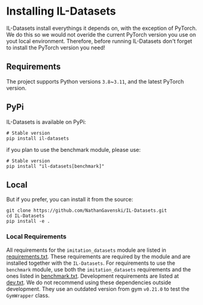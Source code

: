 # Installing IL-Datasets

IL-Datasets install everythings it depends on, with the exception of PyTorch.
We do this so we would not overide the current PyTorch version you use on yout local environment.
Therefore, before running IL-Datasets don't forget to install the PyTorch version you need!

## Requirements
The project supports Python versions `3.8`~`3.11`, and the latest PyTorch version.


## PyPi

IL-Datasets is available on PyPi:

```{bash}
# Stable version
pip install il-datasets
```

if you plan to use the benchmark module, please use:
```{bash}
# Stable version
pip install "il-datasets[benchmark]"
```

## Local

But if you prefer, you can install it from the source:
```{bash}
git clone https://github.com/NathanGavenski/IL-Datasets.git
cd IL-Datasets
pip install -e .
```

### Local Requirements

All requirements for the `imitation_datasets` module are listed in [requirements.txt](https://github.com/NathanGavenski/IL-Datasets/blob/main/requirements/requirements.txt).
These requirements are required by the module and are installed together with the `IL-Datasets`.
For requirements to use the `benchmark` module, use both the `imitation_datasets` requirements and the ones listed in [benchmark.txt](https://github.com/NathanGavenski/IL-Datasets/blob/main/requirements/benchmark.txt).
Development requirements are listed at [dev.txt](https://github.com/NathanGavenski/IL-Datasets/blob/main/requirements/dev.txt).
We do not recommend using these dependencies outside development.
They use an outdated version from gym `v0.21.0` to test the `GymWrapper` class.

